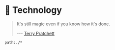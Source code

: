 # :robot: Technology

> It's still magic even if you know how it's done.
>
> --- [Terry Pratchett](https://en.wikipedia.org/wiki/Terry_Pratchett)

```query
path:./*
```
